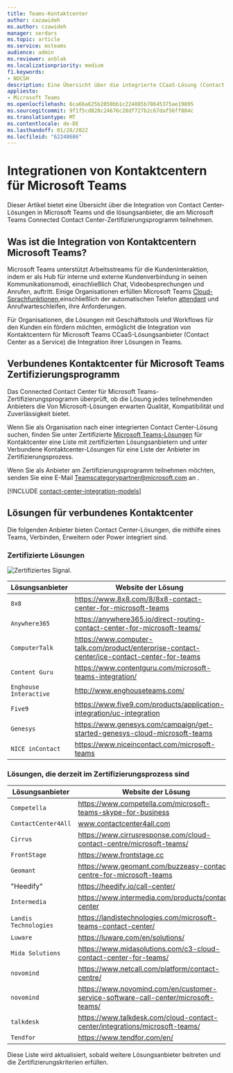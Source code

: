 ```yaml
---
title: Teams-Kontaktcenter
author: cazawideh
ms.author: czawideh
manager: serdars
ms.topic: article
ms.service: msteams
audience: admin
ms.reviewer: anblak
ms.localizationpriority: medium
f1.keywords:
- NOCSH
description: Eine Übersicht über die integrierte CCaaS-Lösung (Contact Center as a Service) für Microsoft Teams
appliesto:
- Microsoft Teams
ms.openlocfilehash: 6ca66a625b2050bb1c224085b78645375ae19895
ms.sourcegitcommit: 9f1f5cd828c24676c20df727b2c67daf56ff884c
ms.translationtype: MT
ms.contentlocale: de-DE
ms.lasthandoff: 01/28/2022
ms.locfileid: "62248686"
---
```

# <a name="contact-center-integrations-for-microsoft-teams"></a>Integrationen von Kontaktcentern für Microsoft Teams

  Dieser Artikel bietet eine Übersicht über die Integration von Contact Center-Lösungen in Microsoft Teams und die lösungsanbieter, die am Microsoft Teams Connected Contact Center-Zertifizierungsprogramm teilnehmen.

## <a name="what-is-contact-center-integration-for-microsoft-teams"></a>Was ist die Integration von Kontaktcentern Microsoft Teams?

Microsoft Teams unterstützt Arbeitsstreams für die Kundeninteraktion, indem er als Hub für interne und externe Kundenverbindung in seinen Kommunikationsmodi, einschließlich Chat, Videobesprechungen und Anrufen, auftritt. Einige Organisationen erfüllen Microsoft Teams [Cloud-Sprachfunktionen,](./cloud-voice-landing-page.md)einschließlich der automatischen Telefon [attendant](./what-are-phone-system-auto-attendants.md) und Anrufwarteschleifen, [](./create-a-phone-system-call-queue.md)ihre Anforderungen.

Für Organisationen, die Lösungen mit Geschäftstools und Workflows für den Kunden ein fördern möchten, ermöglicht die Integration von Kontaktcentern für Microsoft Teams CCaaS-Lösungsanbieter (Contact Center as a Service) die Integration ihrer Lösungen in Teams.


## <a name="connected-contact-center-for-microsoft-teams-certification-program"></a>Verbundenes Kontaktcenter für Microsoft Teams Zertifizierungsprogramm

Das Connected Contact Center für Microsoft Teams-Zertifizierungsprogramm überprüft, ob die Lösung jedes teilnehmenden Anbieters die Von Microsoft-Lösungen erwarten Qualität, Kompatibilität und Zuverlässigkeit bietet.

Wenn Sie als Organisation nach einer integrierten Contact Center-Lösung suchen, finden Sie unter Zertifizierte [Microsoft Teams-Lösungen](https://cloudpartners.transform.microsoft.com/contact-center-solutions) für Kontaktcenter eine Liste mit zertifizierten Lösungsanbietern und unter Verbundene Kontaktcenter-Lösungen für eine Liste der Anbieter im Zertifizierungsprozess. [](#connected-contact-center-solutions)

Wenn Sie als Anbieter am Zertifizierungsprogramm teilnehmen möchten, senden Sie eine E-Mail <Teamscategorypartner@microsoft.com> an .

[!INCLUDE [contact-center-integration-models](./includes/contact-center-integration-models.md)]


## <a name="connected-contact-center-solutions"></a>Lösungen für verbundenes Kontaktcenter

Die folgenden Anbieter bieten Contact Center-Lösungen, die mithilfe eines Teams, Verbinden, Erweitern oder Power integriert sind.

### <a name="certified-solutions"></a>Zertifizierte Lösungen

![Zertifiziertes Signal.](media/English_Solution_Certified_Teams_badge_noBkgrd_GrayText_RGB_500px.png)

|  Lösungsanbieter                                                                                                                               |  Website der Lösung                                                                                                                                                                                                                                                                                                                                                                                                                                                              |
| ---------------------------------------------------------------------------------------------------------------------------------------- | -------------------------------------------------------------------------------------------------------------------------------------------------------------------------------------------------------------------------------------------------------------------------------------------------------------------------------------------------------------------------------------------------------------------------------------------------------------------------------- |
| `8x8` | https://www.8x8.com/8/8x8-contact-center-for-microsoft-teams                                                    |
| `Anywhere365` | https://anywhere365.io/direct-routing-contact-center-for-microsoft-teams/                                      |
| `ComputerTalk` | https://www.computer-talk.com/product/enterprise-contact-center/ice-contact-center-for-teams         |
| `Content Guru` | https://www.contentguru.com/microsoft-teams-integration/    |
| `Enghouse Interactive` | http://www.enghouseteams.com/         |
| `Five9` | https://www.five9.com/products/application-integration/uc-integration                                                   |
| `Genesys` | https://www.genesys.com/campaign/get-started-genesys-cloud-microsoft-teams                                      |
| `NICE inContact` | https://www.niceincontact.com/microsoft-teams                                                            |

### <a name="solutions-currently-in-the-certification-process"></a>Lösungen, die derzeit im Zertifizierungsprozess sind

|  Lösungsanbieter                                                                                                                               |  Website der Lösung                                                                                                                                                                                                                                                                                                                                                                                                                                                              |
| ---------------------------------------------------------------------------------------------------------------------------------------- | -------------------------------------------------------------------------------------------------------------------------------------------------------------------------------------------------------------------------------------------------------------------------------------------------------------------------------------------------------------------------------------------------------------------------------------------------------------------------------- |
| `Competella` | https://www.competella.com/microsoft-teams-skype-for-business                                  |
| `ContactCenter4All` | www.contactcenter4all.com |
| `Cirrus` | https://www.cirrusresponse.com/cloud-contact-centre/microsoft-teams/ |
| `FrontStage` | https://www.frontstage.cc                                                                                        |
| `Geomant` | https://www.geomant.com/buzzeasy-contact-centre-for-microsoft-teams                                                  |
| "Heedify" | https://heedify.io/call-center/                                                 |
| `Intermedia` | https://www.intermedia.com/products/contact-center                          |
| `Landis Technologies` | https://landistechnologies.com/microsoft-teams-contact-center/                                          |
| `Luware` | https://luware.com/en/solutions/                                                                                       |
| `Mida Solutions` | https://www.midasolutions.com/c3-cloud-contact-center-for-teams/                                        |
| `novomind` | https://www.netcall.com/platform/contact-centre/                         |
| `novomind` | https://www.novomind.com/en/customer-service-software-call-center/microsoft-teams/                             |
| `talkdesk` | https://www.talkdesk.com/cloud-contact-center/integrations/microsoft-teams/                                  |
| `Tendfor` | https://www.tendfor.com/en/                                                                                     |

Diese Liste wird aktualisiert, sobald weitere Lösungsanbieter beitreten und die Zertifizierungskriterien erfüllen.
